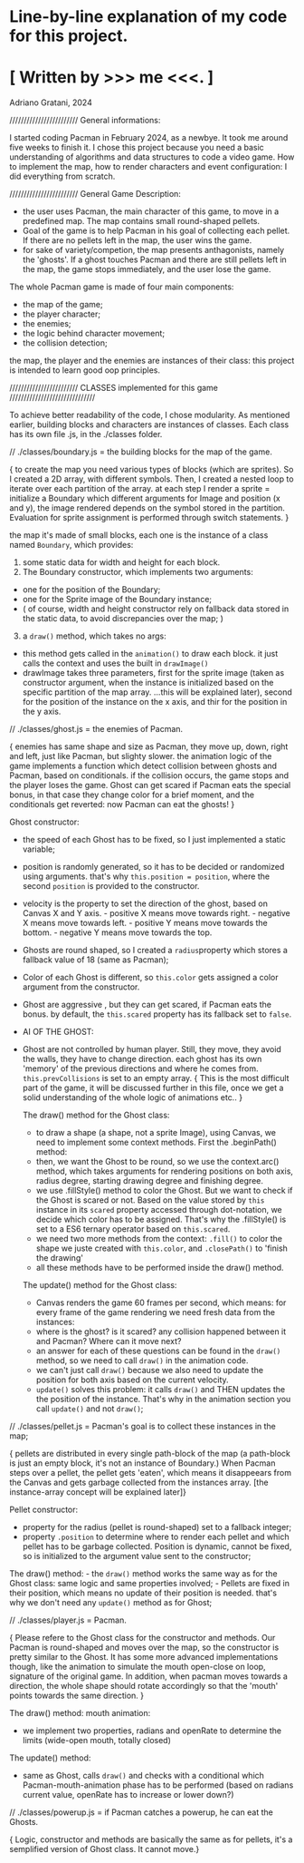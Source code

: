 # Line-by-line explanation of my code for this project. #
# [ Written by >>> me <<<. ] #
Adriano Gratani, 2024

//////////////////////// General informations:

I started coding Pacman in February 2024, as a newbye. It took me around five weeks to finish it.
I chose this project because you need a basic understanding of algorithms and data structures to code a video game.
How to implement the map, how to render characters and event configuration: I did everything from scratch.

//////////////////////// General Game Description:

- the user uses Pacman, the main character of this game, to move in a predefined map. The map contains small round-shaped pellets.
- Goal of the game is to help Pacman in his goal of collecting each pellet. If there are no pellets left in the map, the user wins the game.
- for sake of variety/competion, the map presents anthagonists, namely the 'ghosts'. If a ghost touches Pacman and there are still pellets left in the map, the game stops immediately, and the user lose the game.

The whole Pacman game is made of four main components:
  - the map of the game;
  - the player character;
  - the enemies;
  - the logic behind character movement;
  - the collision detection;

the map, the player and the enemies are instances of their class: this project is intended to learn good oop principles.


//////////////////////// CLASSES implemented for this game //////////////////////////////

To achieve better readability of the code, I chose modularity. As mentioned earlier, building blocks and characters are instances of classes. Each class has its own file .js, in the ./classes folder.

// ./classes/boundary.js = the building blocks for the map of the game.

{ to create the map you need various types of blocks (which are sprites). So I created a 2D array, with different symbols.
  Then, I created a  nested loop to iterate over each partition of the array. at each step I render a sprite = initialize a Boundary
  which different arguments for Image and position (x and y), the image rendered depends on the symbol stored in the partition.
  Evaluation for sprite assignment is performed through switch statements. }

the map it's made of small blocks, each one is the instance of a class named `Boundary`, which provides:
1. some static data for width and height for each block.
2. The Boundary constructor, which implements two arguments:
  - one for the position of the Boundary;
  - one for the Sprite image of the Boundary instance;
  - ( of course, width and height constructor rely on fallback data stored in the static data, to avoid discrepancies over the map; )
    
3. a `draw()` method, which takes no args:
  - this method gets called in the `animation()` to draw each block. it just calls the context and uses the built in `drawImage()`
  - drawImage takes three parameters, first for the sprite image (taken as constructor argument, when the instance is initialized based       on the specific partition of the map array. ...this will be explained later), second for the position of the instance on the x axis,      and thir for the position in the y axis.
    
// ./classes/ghost.js = the enemies of Pacman.

  { enemies has same shape and size as Pacman, they move up, down, right and left, just like Pacman, but slighty slower.
  the animation logic of the game implements a function which detect collision between ghosts and Pacman, based on conditionals.
  if the collision occurs, the game stops and the player loses the game.
  Ghost can get scared if Pacman eats the special bonus, in that case they change color for a brief moment, and the conditionals get reverted: now Pacman can eat the ghosts! }

Ghost constructor:
- the speed of each Ghost has to be fixed, so I just implemented a static variable;
- position is randomly generated, so it has to be decided or randomized using arguments. that's why `this.position = position`, where the second `position` is provided to the constructor.
- velocity is the property to set the direction of the ghost, based on Canvas X and Y axis.
      - positive X means move towards right.
      - negative X means move towards left.
      - positive Y means move towards the bottom.
      - negative Y means move towards the top.
- Ghosts are round shaped, so I created a `radius`property which stores a fallback value of 18 (same as Pacman);
- Color of each Ghost is different, so `this.color` gets assigned a color argument from the constructor.
- Ghost are aggressive , but they can get scared, if Pacman eats the bonus. by default, the `this.scared` property has its fallback set to `false`.
- AI OF THE GHOST:
- Ghost are not controlled by human player. Still, they move, they avoid the walls, they have to change direction.
  each ghost has its own 'memory' of the previous directions and where he comes from. `this.prevCollisions` is set to an empty array. { This is the most difficult part of the game, it will be discussed further in this file, once we get a solid understanding of the whole logic of animations etc.. }

  The draw() method for the Ghost class:
  - to draw a shape (a shape, not a sprite Image), using Canvas, we need to implement some context methods. First the .beginPath() method:
  - then, we want the Ghost to be round, so we use the context.arc() method, which takes arguments for rendering positions on both axis, radius degree, starting drawing degree and finishing degree.
  - we use .fillStyle() method to color the Ghost. But we want to check if the Ghost is scared or not. Based on the value stored by `this` instance in its `scared` property accessed through dot-notation, we decide which color has to be assigned. That's why the .fillStyle() is set to a ES6 ternary operator based on `this.scared`.
  - we need two more methods from the context: `.fill()` to color the shape we juste created with `this.color`, and `.closePath()` to 'finish the drawing'
  - all these methods have to be performed inside the draw() method.

  The update() method for the Ghost class:
  - Canvas renders the game 60 frames per second, which means: for every frame of the game rendering we need fresh data from the instances:
  - where is the ghost? is it scared? any collision happened between it and Pacman? Where can it move next?
  - an answer for each of these questions can be found in the `draw()` method, so we need to call `draw()` in the animation code.
  - we can't just call `draw()` because we also need to update the position for both axis based on the current velocity.
  - `update()` solves this problem: it calls `draw()` and THEN updates the the position of the instance. That's why in the animation section you call `update()` and not `draw()`;
  
// ./classes/pellet.js = Pacman's goal is to collect these instances in the map;

  { pellets are distributed in every single path-block of the map (a path-block is just an empty block, it's not an instance of Boundary.) When Pacman steps over a pellet, the pellet gets 'eaten', which means it disappeears from the Canvas and gets garbage collected from the instances array.  [the instance-array concept will be explained later]}

  Pellet constructor:
  - property for the radius (pellet is round-shaped) set to a fallback integer;
  - property `.position` to determine where to render each pellet and which pellet has to be garbage collected. Position is dynamic, cannot be fixed, so is initialized to the argument value sent to the constructor;

  The draw() method:
    - the `draw()` method works the same way as for the Ghost class: same logic and same properties involved;
    - Pellets are fixed in their position, which means no update of their position is needed. that's why we don't need any `update()` method as for Ghost;

// ./classes/player.js = Pacman.

{ Please refere to the Ghost class for the constructor and methods. Our Pacman is round-shaped and moves over the map, so the constructor is pretty similar to the Ghost. It has some more advanced implementations though, like the animation to simulate the mouth open-close on loop, signature of the original game.
In addition, when pacman moves towards a direction, the whole shape should rotate accordingly so that the 'mouth' points towards the same direction. }

The draw() method: mouth animation:
- we implement two properties, radians and openRate to determine the limits (wide-open mouth, totally closed)

The update() method:
- same as Ghost, calls `draw()` and checks with a conditional which Pacman-mouth-animation phase has to be performed (based on radians current value, openRate has to increase or lower down?)

// ./classes/powerup.js = if Pacman catches a powerup, he can eat the Ghosts.

{ Logic, constructor and methods are basically the same as for pellets, it's a semplified version of Ghost class. It cannot move.}

